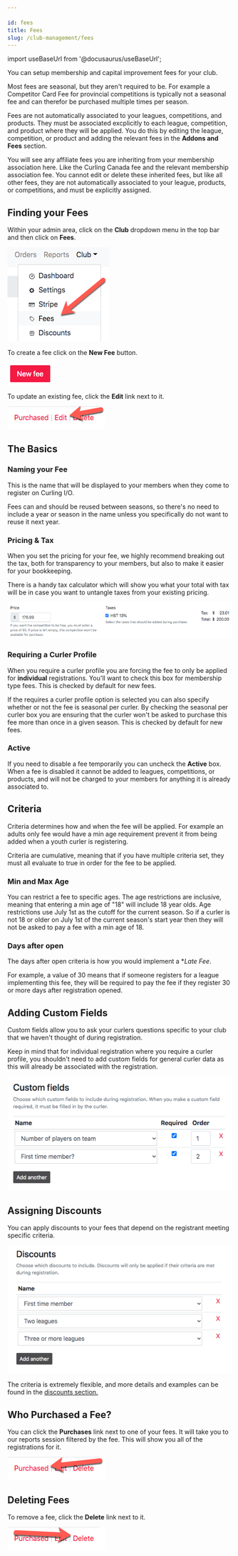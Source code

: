 ```yaml
---

id: fees  
title: Fees  
slug: /club-management/fees
---
```

import useBaseUrl from '@docusaurus/useBaseUrl';

You can setup membership and capital improvement fees for your club.

Most fees are seasonal, but they aren't required to be.
For example a Competitor Card Fee for provincial competitions is typically not a seasonal fee and can therefor be purchased multiple times per season.

Fees are not automatically associated to your leagues, competitions, and products.
They must be associated excplicitly to each league, competition, and product where they will be applied.
You do this by editing the league, competition, or product and adding the relevant fees in the **Addons and Fees** section.

You will see any affiliate fees you are inheriting from your membership association here.
Like the Curling Canada fee and the relevant membership association fee.
You cannot edit or delete these inherited fees, but like all other fees, they are not automatically associated to your league, products, or competitions, and must be explicitly assigned.


## Finding your Fees

Within your admin area, click on the **Club** dropdown menu in the top bar and then click on **Fees**.

![Navigation](/img/docs/club-management/fees/navigation.png)

To create a fee click on the **New Fee** button.

![New](/img/docs/club-management/fees/new.png)

To update an existing fee, click the **Edit** link next to it.

![Edit](/img/docs/club-management/shared/edit.png)

## The Basics


### Naming your Fee

This is the name that will be displayed to your members when they come to register on Curling I/O.

Fees can and should be reused between seasons, so there's no need to include a year or season in the name unless you specifically do not want to reuse it next year.


### Pricing & Tax

When you set the pricing for your fee, we highly recommend breaking out the tax, both for transparency to your members, but also to make it easier for your bookkeeping.

There is a handy tax calculator which will show you what your total with tax will be in case you want to untangle taxes from your existing pricing.

![Tax Calculator](/img/docs/club-management/shared/tax-calculator.png)


### Requiring a Curler Profile

When you require a curler profile you are forcing the fee to only be applied for **individual** registrations.
You'll want to check this box for membership type fees.
This is checked by default for new fees.

If the requires a curler profile option is selected you can also specify whether or not the fee is seasonal per curler.
By checking the seasonal per curler box you are ensuring that the curler won't be asked to purchase this fee more than once in a given season.
This is checked by default for new fees.


### Active

If you need to disable a fee temporarily you can uncheck the **Active** box.
When a fee is disabled it cannot be added to leagues, competitions, or products, and will not be charged to your members for anything it is already associated to.


## Criteria

Criteria determines how and when the fee will be applied.
For example an adults only fee would have a min age requirement prevent it from being added when a youth curler is registering.

Criteria are cumulative, meaning that if you have multiple criteria set, they must all evaluate to true in order for the fee to be applied.


### Min and Max Age

You can restrict a fee to specific ages.
The age restrictions are inclusive, meaning that entering a min age of "18" will include 18 year olds.
Age restrictions use July 1st as the cutoff for the current season. So if a curler is not 18 or older on July 1st of the current season's start year then they will not be asked to pay a fee with a min age of 18.


### Days after open

The days after open criteria is how you would implement a **Late Fee*.

For example, a value of 30 means that if someone registers for a league implementing this fee, they will be required to pay the fee if they register 30 or more days after registration opened.


## Adding Custom Fields

Custom fields allow you to ask your curlers questions specific to your club that we haven't thought of during registration.

Keep in mind that for individual registration where you require a curler profile, you shouldn't need to add custom fields for general curler data as this will already be associated with the registration.

![Custom Fields](/img/docs/club-management/shared/custom-fields.png)


## Assigning Discounts

You can apply discounts to your fees that depend on the registrant meeting specific criteria.

![Assigning Discounts](/img/docs/club-management/leagues/discounts.png)

The criteria is extremely flexible, and more details and examples can be found in the [discounts section.](/docs/club-management/discounts)


## Who Purchased a Fee?

You can click the **Purchases** link next to one of your fees. It will take you to our reports session filtered by the fee.
This will show you all of the registrations for it.

![Purchased](/img/docs/club-management/shared/purchased.png)


## Deleting Fees

To remove a fee, click the **Delete** link next to it.

![Delete](/img/docs/club-management/shared/delete.png)

